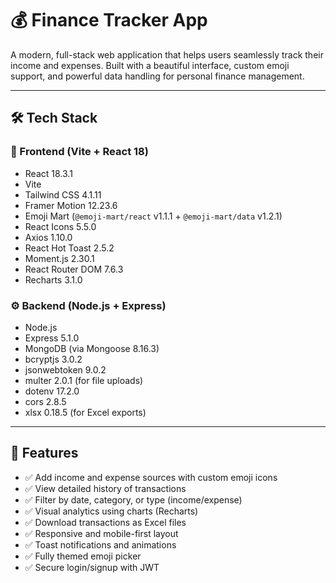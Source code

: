 # 💰 Finance Tracker App

A modern, full-stack web application that helps users seamlessly track their income and expenses. Built with a beautiful interface, custom emoji support, and powerful data handling for personal finance management.

---

## 🛠 Tech Stack

### 🚧 Frontend (Vite + React 18)

- React 18.3.1
- Vite
- Tailwind CSS 4.1.11
- Framer Motion 12.23.6
- Emoji Mart (`@emoji-mart/react` v1.1.1 + `@emoji-mart/data` v1.2.1)
- React Icons 5.5.0
- Axios 1.10.0
- React Hot Toast 2.5.2
- Moment.js 2.30.1
- React Router DOM 7.6.3
- Recharts 3.1.0

### ⚙️ Backend (Node.js + Express)

- Node.js
- Express 5.1.0
- MongoDB (via Mongoose 8.16.3)
- bcryptjs 3.0.2
- jsonwebtoken 9.0.2
- multer 2.0.1 (for file uploads)
- dotenv 17.2.0
- cors 2.8.5
- xlsx 0.18.5 (for Excel exports)

---

## 🚀 Features

- ✅ Add income and expense sources with custom emoji icons
- ✅ View detailed history of transactions
- ✅ Filter by date, category, or type (income/expense)
- ✅ Visual analytics using charts (Recharts)
- ✅ Download transactions as Excel files
- ✅ Responsive and mobile-first layout
- ✅ Toast notifications and animations
- ✅ Fully themed emoji picker
- ✅ Secure login/signup with JWT
